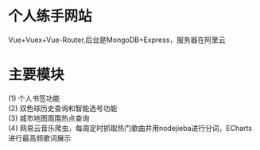 # 个人练手网站
Vue+Vuex+Vue-Router,后台是MongoDB+Express，服务器在阿里云
# 主要模块
(1) 个人书签功能<br>
(2) 双色球历史查询和智能选号功能<br>
(3) 城市地图周围热点查询<br>
(4) 网易云音乐爬虫，每周定时抓取热门歌曲并用nodejieba进行分词，ECharts进行最高频歌词展示<br>


